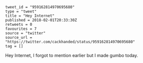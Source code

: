 ```
tweet_id = "959162814970695680"
type = "tweet"
title = "Hey Internet"
published = 2018-02-01T20:33:30Z
retweets = 0
favourites = 7
source = "twitter"
source_url = "https://twitter.com/cackhanded/status/959162814970695680"
tag = []
```

Hey Internet, I forgot to mention earlier but I made gumbo today.

